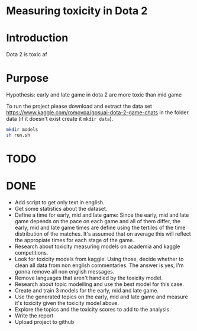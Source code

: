# Measuring toxicity in Dota 2

# Introduction
Dota 2 is toxic af

# Purpose
Hypothesis: early and late game in dota 2 are more toxic than mid game

To run the project please download and extract the data set https://www.kaggle.com/romovpa/gosuai-dota-2-game-chats
in the folder data (if it doesn't exist create it `mkdir data`).

```bash
mkdir models
sh run.sh
```

# TODO

# DONE
- Add script to get only text in english.
- Get some statistics about the dataset.
- Define a time for early, mid and late game: Since the early, mid and late game depends on the pace on each game and all of them differ, the early, mid and late game times are define using the tertiles of the time distribution of the matches. It's assumed that on average this will reflect the appropiate times for each stage of the game.
- Research about toxicity measuring models on academia and kaggle competitions.
- Look for toxicity models from kaggle. Using those, decide whether to clean all data from non english commentaries. The answer is yes, I'm gonna remove all non english messages.
- Remove languages that aren't handled by the toxicity model.
- Research about topic modelling and use the best model for this case.
- Create and train 3 models for the early, mid and late game.
- Use the generated topics on the early, mid and late game and measure it's toxicity given the toxicity model above.
- Explore the topics and the toxicity scores to add to the analysis.
- Write the report
- Upload project to github
